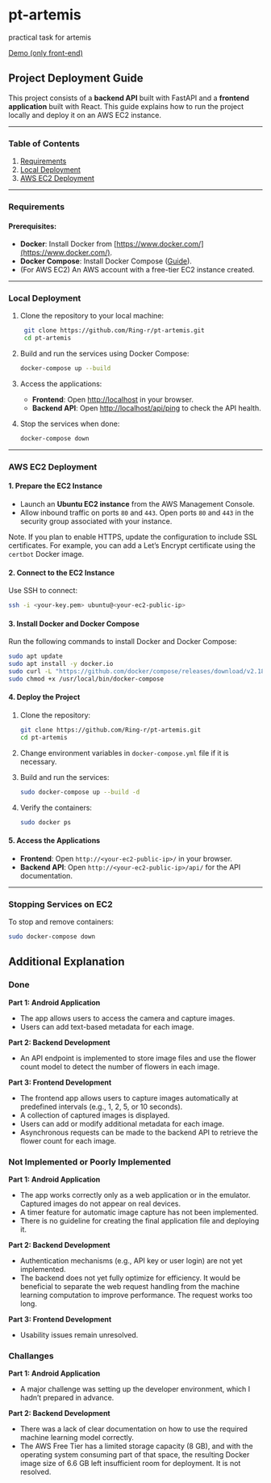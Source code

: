 # pt-artemis
practical task for artemis

[Demo (only front-end)](https://ring-r.github.io/pt-artemis/)

## Project Deployment Guide

This project consists of a **backend API** built with FastAPI and a **frontend application** built with React. This guide explains how to run the project locally and deploy it on an AWS EC2 instance.

---

### **Table of Contents**
1. [Requirements](#requirements)
2. [Local Deployment](#local-deployment)
3. [AWS EC2 Deployment](#aws-ec2-deployment)

---

### **Requirements**

#### Prerequisites:
- **Docker**: Install Docker from [https://www.docker.com/](https://www.docker.com/).
- **Docker Compose**: Install Docker Compose ([Guide](https://docs.docker.com/compose/install/)).
- (For AWS EC2) An AWS account with a free-tier EC2 instance created.

---

### **Local Deployment**

1. Clone the repository to your local machine:
   ```bash
    git clone https://github.com/Ring-r/pt-artemis.git
    cd pt-artemis
   ```

2. Build and run the services using Docker Compose:
   ```bash
   docker-compose up --build
   ```

3. Access the applications:
   - **Frontend**: Open [http://localhost](http://localhost) in your browser.
   - **Backend API**: Open [http://localhost/api/ping](http://localhost/api/ping) to check the API health.

4. Stop the services when done:
   ```bash
   docker-compose down
   ```

---

### **AWS EC2 Deployment**

#### 1. **Prepare the EC2 Instance**
   - Launch an **Ubuntu EC2 instance** from the AWS Management Console.
   - Allow inbound traffic on ports `80` and `443`. Open ports `80` and `443` in the security group associated with your instance.

Note. If you plan to enable HTTPS, update the configuration to include SSL certificates. For example, you can add a Let’s Encrypt certificate using the `certbot` Docker image.

#### 2. **Connect to the EC2 Instance**
   Use SSH to connect:
   ```bash
   ssh -i <your-key.pem> ubuntu@<your-ec2-public-ip>
   ```

#### 3. **Install Docker and Docker Compose**
   Run the following commands to install Docker and Docker Compose:
   ```bash
   sudo apt update
   sudo apt install -y docker.io
   sudo curl -L "https://github.com/docker/compose/releases/download/v2.18.1/docker-compose-$(uname -s)-$(uname -m)" -o /usr/local/bin/docker-compose
   sudo chmod +x /usr/local/bin/docker-compose
   ```

#### 4. **Deploy the Project**
   1. Clone the repository:
      ```bash
      git clone https://github.com/Ring-r/pt-artemis.git
      cd pt-artemis
      ```

   2. Change environment variables in `docker-compose.yml` file if it is necessary.

   3. Build and run the services:
      ```bash
      sudo docker-compose up --build -d
      ```

   4. Verify the containers:
      ```bash
      sudo docker ps
      ```

#### 5. **Access the Applications**
   - **Frontend**: Open `http://<your-ec2-public-ip>/` in your browser.
   - **Backend API**: Open `http://<your-ec2-public-ip>/api/` for the API documentation.

---

### **Stopping Services on EC2**
To stop and remove containers:
```bash
sudo docker-compose down
```

## Additional Explanation

### Done

**Part 1: Android Application**
- The app allows users to access the camera and capture images.
- Users can add text-based metadata for each image.

**Part 2: Backend Development**
- An API endpoint is implemented to store image files and use the flower count model to detect the number of flowers in each image.

**Part 3: Frontend Development**
- The frontend app allows users to capture images automatically at predefined intervals (e.g., 1, 2, 5, or 10 seconds).
- A collection of captured images is displayed.
- Users can add or modify additional metadata for each image.
- Asynchronous requests can be made to the backend API to retrieve the flower count for each image.

### Not Implemented or Poorly Implemented

**Part 1: Android Application**
- The app works correctly only as a web application or in the emulator. Captured images do not appear on real devices.
- A timer feature for automatic image capture has not been implemented.
- There is no guideline for creating the final application file and deploying it.

**Part 2: Backend Development**
- Authentication mechanisms (e.g., API key or user login) are not yet implemented.
- The backend does not yet fully optimize for efficiency. It would be beneficial to separate the web request handling from the machine learning computation to improve performance. The request works too long.

**Part 3: Frontend Development**
- Usability issues remain unresolved.

### Challanges

**Part 1: Android Application**
- A major challenge was setting up the developer environment, which I hadn’t prepared in advance.

**Part 2: Backend Development**
- There was a lack of clear documentation on how to use the required machine learning model correctly.
- The AWS Free Tier has a limited storage capacity (8 GB), and with the operating system consuming part of that space, the resulting Docker image size of 6.6 GB left insufficient room for deployment. It is not resolved.

